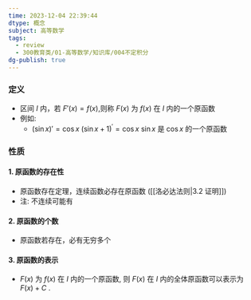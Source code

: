 ```yaml
---
time: 2023-12-04 22:39:44
dtype: 概念
subject: 高等数学
tags:
  - review
  - 300教育类/01-高等数学/知识库/004不定积分
dg-publish: true
---
```

### 定义
- 区间 $I$ 内，若 $F'(x)=f(x)$,则称 $F(x)$ 为 $f(x)$ 在 $I$ 内的一个原函数
- 例如:
	- $(\sin x)'=\cos x$
	  $(\sin{x}+1)^{\prime}=\cos{x}$
	  $\sin x$ 是 $\cos x$ 的一个原函数 

### 性质
#### 1. 原函数的存在性
- 原函数存在定理，连续函数必存在原函数 ([[洛必达法则|3.2 证明]])
- 注: 不连续可能有

#### 2. 原函数的个数
- 原函数若存在，必有无穷多个

#### 3. 原函数的表示
- $F (x)$ 为 $f(x)$ 在 $I$ 内的一个原函数, 则 $F(x)$ 在 $I$ 内的全体原函数可以表示为 $F (x) + C$ .